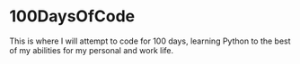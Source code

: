 # 100DaysOfCode

This is where I will attempt to code for 100 days, learning Python to the best of my abilities for my personal and work life.
